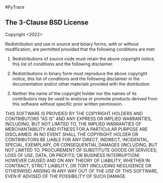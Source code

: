 #PyTrace

## The 3-Clause BSD License

Copyright <2022> <Erik Frandofer>
  
  Redistribution and use in source and binary forms, with or without modification,
  are permitted provided that the following conditions are met:
  
  1. Redistributions of source code must retain the above copyright notice, this list of conditions
  and the following disclaimer.
  
  2. Redistributions in binary form must reproduce the above copyright notice, this list of conditions
  and the following disclaimer in the documentation and/or other materials provided with the distribution.
  
  3. Neither the name of the copyright holder nor the names of its contributors may be used to
  endorse or promote products derived from this software without specific prior written permission.
  
  THIS SOFTWARE IS PROVIDED BY THE COPYRIGHT HOLDERS AND CONTRIBUTORS "AS IS" AND ANY EXPRESS OR IMPLIED WARRANTIES, INCLUDING, BUT NOT LIMITED TO,
  THE IMPLIED WARRANTIES OF MERCHANTABILITY AND FITNESS FOR A PARTICULAR PURPOSE ARE DISCLAIMED.
  IN NO EVENT SHALL THE COPYRIGHT HOLDER OR CONTRIBUTORS BE LIABLE FOR ANY DIRECT, INDIRECT, INCIDENTAL, SPECIAL, EXEMPLARY,
  OR CONSEQUENTIAL DAMAGES (INCLUDING, BUT NOT LIMITED TO, PROCUREMENT OF SUBSTITUTE GOODS OR SERVICES; LOSS OF USE, DATA, OR PROFITS;
  OR BUSINESS INTERRUPTION) HOWEVER CAUSED AND ON ANY THEORY OF LIABILITY, WHETHER IN CONTRACT, STRICT LIABILITY, OR TORT (INCLUDING NEGLIGENCE OR OTHERWISE)
  ARISING IN ANY WAY OUT OF THE USE OF THIS SOFTWARE, EVEN IF ADVISED OF THE POSSIBILITY OF SUCH DAMAGE.

